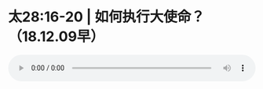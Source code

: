 # 太28:16-20 | 如何执行大使命？（18.12.09早）

<audio style="width: 100%;" preload="false" controls controlslist="nodownload"><source src="//cdn.simai.ml/audio/mp3/old/27290.mp3" type="audio/mpeg">Your browser does not support the audio element.</audio>



